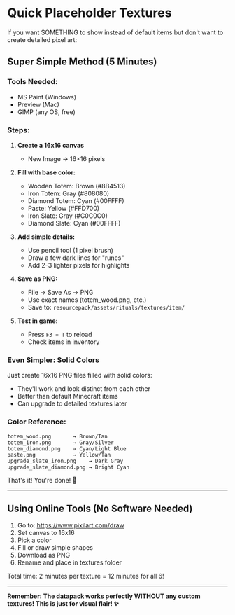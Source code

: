 # Quick Placeholder Textures

If you want SOMETHING to show instead of default items but don't want to create detailed pixel art:

## Super Simple Method (5 Minutes)

### Tools Needed:
- MS Paint (Windows)
- Preview (Mac)  
- GIMP (any OS, free)

### Steps:

1. **Create a 16x16 canvas**
   - New Image → 16×16 pixels

2. **Fill with base color:**
   - Wooden Totem: Brown (#8B4513)
   - Iron Totem: Gray (#808080)
   - Diamond Totem: Cyan (#00FFFF)
   - Paste: Yellow (#FFD700)
   - Iron Slate: Gray (#C0C0C0)
   - Diamond Slate: Cyan (#00FFFF)

3. **Add simple details:**
   - Use pencil tool (1 pixel brush)
   - Draw a few dark lines for "runes"
   - Add 2-3 lighter pixels for highlights

4. **Save as PNG:**
   - File → Save As → PNG
   - Use exact names (totem_wood.png, etc.)
   - Save to: `resourcepack/assets/rituals/textures/item/`

5. **Test in game:**
   - Press `F3 + T` to reload
   - Check items in inventory

### Even Simpler: Solid Colors

Just create 16x16 PNG files filled with solid colors:
- They'll work and look distinct from each other
- Better than default Minecraft items
- Can upgrade to detailed textures later

### Color Reference:
```
totem_wood.png       → Brown/Tan
totem_iron.png       → Gray/Silver  
totem_diamond.png    → Cyan/Light Blue
paste.png            → Yellow/Tan
upgrade_slate_iron.png    → Dark Gray
upgrade_slate_diamond.png → Bright Cyan
```

That's it! You're done! 🎉

---

## Using Online Tools (No Software Needed)

1. Go to: https://www.pixilart.com/draw
2. Set canvas to 16x16
3. Pick a color
4. Fill or draw simple shapes
5. Download as PNG
6. Rename and place in textures folder

Total time: 2 minutes per texture = 12 minutes for all 6!

---

**Remember: The datapack works perfectly WITHOUT any custom textures! This is just for visual flair! ✨**

